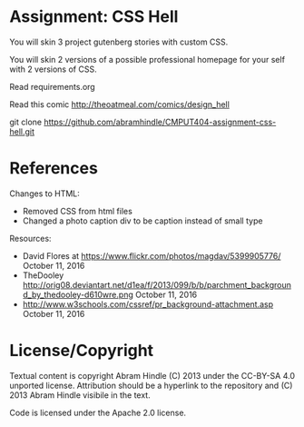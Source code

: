 Assignment: CSS Hell
====================

You will skin 3 project gutenberg stories with custom CSS.

You will skin 2 versions of a possible professional homepage for your
self with 2 versions of CSS.

Read requirements.org

Read this comic http://theoatmeal.com/comics/design_hell

git clone https://github.com/abramhindle/CMPUT404-assignment-css-hell.git

References
==========
Changes to HTML:
- Removed CSS from html files
- Changed a photo caption div to be caption instead of small type

Resources:
- David Flores at https://www.flickr.com/photos/magdav/5399905776/ October 11, 2016
- TheDooley http://orig08.deviantart.net/d1ea/f/2013/099/b/b/parchment_background_by_thedooley-d610wre.png October 11, 2016
- http://www.w3schools.com/cssref/pr_background-attachment.asp October 11, 2016


License/Copyright
=================

Textual content is copyright Abram Hindle (C) 2013 under the CC-BY-SA
4.0 unported license. Attribution should be a hyperlink to the
repository and (C) 2013 Abram Hindle visibile in the text.

Code is licensed under the Apache 2.0 license.


